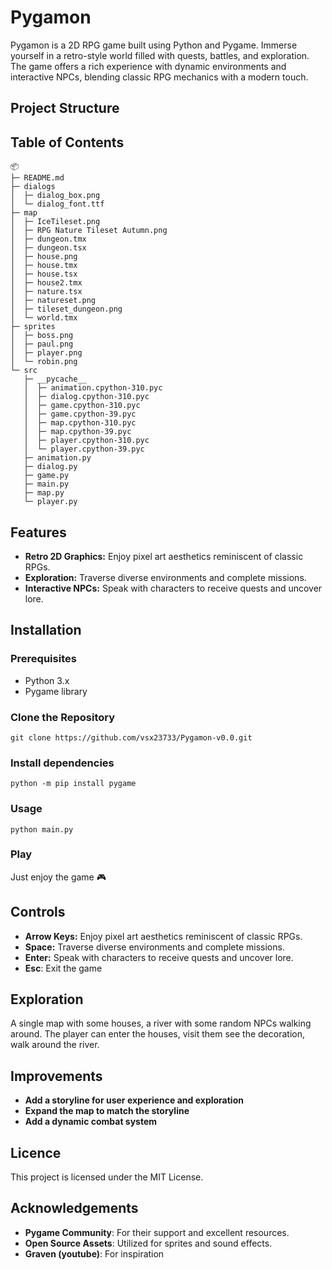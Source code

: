 # Pygamon

Pygamon is a 2D RPG game built using Python and Pygame. Immerse yourself in a retro-style world filled with quests, battles, and exploration. The game offers a rich experience with dynamic environments and interactive NPCs, blending classic RPG mechanics with a modern touch.

## Project Structure

## Table of Contents

```
📦 
├─ README.md
├─ dialogs
│  ├─ dialog_box.png
│  └─ dialog_font.ttf
├─ map
│  ├─ IceTileset.png
│  ├─ RPG Nature Tileset Autumn.png
│  ├─ dungeon.tmx
│  ├─ dungeon.tsx
│  ├─ house.png
│  ├─ house.tmx
│  ├─ house.tsx
│  ├─ house2.tmx
│  ├─ nature.tsx
│  ├─ natureset.png
│  ├─ tileset_dungeon.png
│  └─ world.tmx
├─ sprites
│  ├─ boss.png
│  ├─ paul.png
│  ├─ player.png
│  └─ robin.png
└─ src
   ├─ __pycache__
   │  ├─ animation.cpython-310.pyc
   │  ├─ dialog.cpython-310.pyc
   │  ├─ game.cpython-310.pyc
   │  ├─ game.cpython-39.pyc
   │  ├─ map.cpython-310.pyc
   │  ├─ map.cpython-39.pyc
   │  ├─ player.cpython-310.pyc
   │  └─ player.cpython-39.pyc
   ├─ animation.py
   ├─ dialog.py
   ├─ game.py
   ├─ main.py
   ├─ map.py
   └─ player.py
```

## Features
- **Retro 2D Graphics:** Enjoy pixel art aesthetics reminiscent of classic RPGs.
- **Exploration:** Traverse diverse environments and complete missions.
- **Interactive NPCs:** Speak with characters to receive quests and uncover lore.

## Installation

### Prerequisites
- Python 3.x
- Pygame library

### Clone the Repository
```
git clone https://github.com/vsx23733/Pygamon-v0.0.git
```

### Install dependencies
```
python -m pip install pygame
```

### Usage
```
python main.py
```

### Play
Just enjoy the game 🎮


## Controls
- **Arrow Keys:** Enjoy pixel art aesthetics reminiscent of classic RPGs.
- **Space:** Traverse diverse environments and complete missions.
- **Enter:** Speak with characters to receive quests and uncover lore.
- **Esc**: Exit the game


## Exploration
A single map with some houses, a river with some random NPCs walking around. The player can enter the houses, visit them see the decoration, walk around the river.


## Improvements
- **Add a storyline for user experience and exploration**
- **Expand the map to match the storyline**
- **Add a dynamic combat system**


## Licence
This project is licensed under the MIT License.


## Acknowledgements
- **Pygame Community**: For their support and excellent resources.
- **Open Source Assets**: Utilized for sprites and sound effects.
- **Graven (youtube)**: For inspiration


